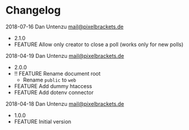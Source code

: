 Changelog
=========

2018-07-16 Dan Untenzu <mail@pixelbrackets.de>

  * 2.1.0
  * FEATURE Allow only creator to close a poll (works only for new polls)

2018-04-19 Dan Untenzu <mail@pixelbrackets.de>

  * 2.0.0
  * !! FEATURE Rename document root
    * Rename `public` to `web`
  * FEATURE Add dummy htaccess
  * FEATURE Add dotenv connector

2018-04-18 Dan Untenzu <mail@pixelbrackets.de>

  * 1.0.0
  * FEATURE Initial version
